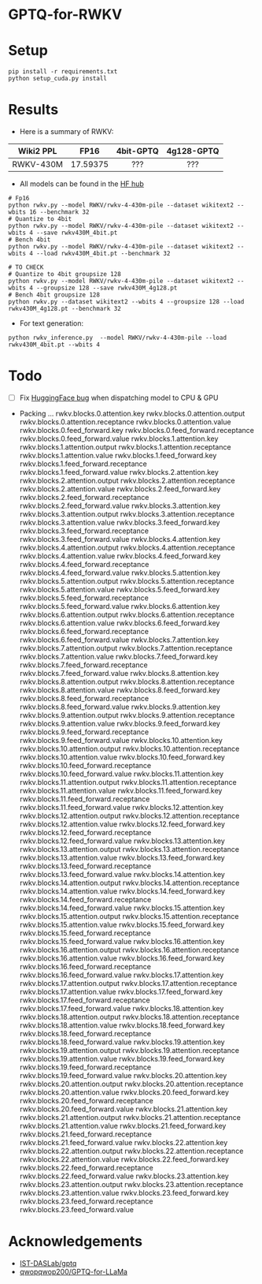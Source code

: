 # GPTQ-for-RWKV

# Setup

```
pip install -r requirements.txt
python setup_cuda.py install
```


# Results

- Here is a summary of RWKV:

| Wiki2 PPL | FP16 | 4bit-GPTQ | 4g128-GPTQ |
|:---------:|:----:|:--------:|:---------:|
| RWKV-430M | 17.59375  | ???  | ???  |

- All models can be found in the [HF hub](https://huggingface.co/RWKV)

```
# Fp16
python rwkv.py --model RWKV/rwkv-4-430m-pile --dataset wikitext2 --wbits 16 --benchmark 32
# Quantize to 4bit
python rwkv.py --model RWKV/rwkv-4-430m-pile --dataset wikitext2 --wbits 4 --save rwkv430M_4bit.pt
# Bench 4bit
python rwkv.py --model RWKV/rwkv-4-430m-pile --dataset wikitext2 --wbits 4 --load rwkv430M_4bit.pt --benchmark 32

# TO CHECK
# Quantize to 4bit groupsize 128
python rwkv.py --model RWKV/rwkv-4-430m-pile --dataset wikitext2 --wbits 4 --groupsize 128 --save rwkv430M_4g128.pt
# Bench 4bit groupsize 128
python rwkv.py --dataset wikitext2 --wbits 4 --groupsize 128 --load rwkv430M_4g128.pt --benchmark 32
```

- For text generation:
```
python rwkv_inference.py  --model RWKV/rwkv-4-430m-pile --load rwkv430M_4bit.pt --wbits 4
```

# Todo

- [ ] Fix [HuggingFace bug](https://github.com/huggingface/transformers/issues/23368) when dispatching model to CPU & GPU
- Packing ...
rwkv.blocks.0.attention.key
rwkv.blocks.0.attention.output
rwkv.blocks.0.attention.receptance
rwkv.blocks.0.attention.value
rwkv.blocks.0.feed_forward.key
rwkv.blocks.0.feed_forward.receptance
rwkv.blocks.0.feed_forward.value
rwkv.blocks.1.attention.key
rwkv.blocks.1.attention.output
rwkv.blocks.1.attention.receptance
rwkv.blocks.1.attention.value
rwkv.blocks.1.feed_forward.key
rwkv.blocks.1.feed_forward.receptance
rwkv.blocks.1.feed_forward.value
rwkv.blocks.2.attention.key
rwkv.blocks.2.attention.output
rwkv.blocks.2.attention.receptance
rwkv.blocks.2.attention.value
rwkv.blocks.2.feed_forward.key
rwkv.blocks.2.feed_forward.receptance
rwkv.blocks.2.feed_forward.value
rwkv.blocks.3.attention.key
rwkv.blocks.3.attention.output
rwkv.blocks.3.attention.receptance
rwkv.blocks.3.attention.value
rwkv.blocks.3.feed_forward.key
rwkv.blocks.3.feed_forward.receptance
rwkv.blocks.3.feed_forward.value
rwkv.blocks.4.attention.key
rwkv.blocks.4.attention.output
rwkv.blocks.4.attention.receptance
rwkv.blocks.4.attention.value
rwkv.blocks.4.feed_forward.key
rwkv.blocks.4.feed_forward.receptance
rwkv.blocks.4.feed_forward.value
rwkv.blocks.5.attention.key
rwkv.blocks.5.attention.output
rwkv.blocks.5.attention.receptance
rwkv.blocks.5.attention.value
rwkv.blocks.5.feed_forward.key
rwkv.blocks.5.feed_forward.receptance
rwkv.blocks.5.feed_forward.value
rwkv.blocks.6.attention.key
rwkv.blocks.6.attention.output
rwkv.blocks.6.attention.receptance
rwkv.blocks.6.attention.value
rwkv.blocks.6.feed_forward.key
rwkv.blocks.6.feed_forward.receptance
rwkv.blocks.6.feed_forward.value
rwkv.blocks.7.attention.key
rwkv.blocks.7.attention.output
rwkv.blocks.7.attention.receptance
rwkv.blocks.7.attention.value
rwkv.blocks.7.feed_forward.key
rwkv.blocks.7.feed_forward.receptance
rwkv.blocks.7.feed_forward.value
rwkv.blocks.8.attention.key
rwkv.blocks.8.attention.output
rwkv.blocks.8.attention.receptance
rwkv.blocks.8.attention.value
rwkv.blocks.8.feed_forward.key
rwkv.blocks.8.feed_forward.receptance
rwkv.blocks.8.feed_forward.value
rwkv.blocks.9.attention.key
rwkv.blocks.9.attention.output
rwkv.blocks.9.attention.receptance
rwkv.blocks.9.attention.value
rwkv.blocks.9.feed_forward.key
rwkv.blocks.9.feed_forward.receptance
rwkv.blocks.9.feed_forward.value
rwkv.blocks.10.attention.key
rwkv.blocks.10.attention.output
rwkv.blocks.10.attention.receptance
rwkv.blocks.10.attention.value
rwkv.blocks.10.feed_forward.key
rwkv.blocks.10.feed_forward.receptance
rwkv.blocks.10.feed_forward.value
rwkv.blocks.11.attention.key
rwkv.blocks.11.attention.output
rwkv.blocks.11.attention.receptance
rwkv.blocks.11.attention.value
rwkv.blocks.11.feed_forward.key
rwkv.blocks.11.feed_forward.receptance
rwkv.blocks.11.feed_forward.value
rwkv.blocks.12.attention.key
rwkv.blocks.12.attention.output
rwkv.blocks.12.attention.receptance
rwkv.blocks.12.attention.value
rwkv.blocks.12.feed_forward.key
rwkv.blocks.12.feed_forward.receptance
rwkv.blocks.12.feed_forward.value
rwkv.blocks.13.attention.key
rwkv.blocks.13.attention.output
rwkv.blocks.13.attention.receptance
rwkv.blocks.13.attention.value
rwkv.blocks.13.feed_forward.key
rwkv.blocks.13.feed_forward.receptance
rwkv.blocks.13.feed_forward.value
rwkv.blocks.14.attention.key
rwkv.blocks.14.attention.output
rwkv.blocks.14.attention.receptance
rwkv.blocks.14.attention.value
rwkv.blocks.14.feed_forward.key
rwkv.blocks.14.feed_forward.receptance
rwkv.blocks.14.feed_forward.value
rwkv.blocks.15.attention.key
rwkv.blocks.15.attention.output
rwkv.blocks.15.attention.receptance
rwkv.blocks.15.attention.value
rwkv.blocks.15.feed_forward.key
rwkv.blocks.15.feed_forward.receptance
rwkv.blocks.15.feed_forward.value
rwkv.blocks.16.attention.key
rwkv.blocks.16.attention.output
rwkv.blocks.16.attention.receptance
rwkv.blocks.16.attention.value
rwkv.blocks.16.feed_forward.key
rwkv.blocks.16.feed_forward.receptance
rwkv.blocks.16.feed_forward.value
rwkv.blocks.17.attention.key
rwkv.blocks.17.attention.output
rwkv.blocks.17.attention.receptance
rwkv.blocks.17.attention.value
rwkv.blocks.17.feed_forward.key
rwkv.blocks.17.feed_forward.receptance
rwkv.blocks.17.feed_forward.value
rwkv.blocks.18.attention.key
rwkv.blocks.18.attention.output
rwkv.blocks.18.attention.receptance
rwkv.blocks.18.attention.value
rwkv.blocks.18.feed_forward.key
rwkv.blocks.18.feed_forward.receptance
rwkv.blocks.18.feed_forward.value
rwkv.blocks.19.attention.key
rwkv.blocks.19.attention.output
rwkv.blocks.19.attention.receptance
rwkv.blocks.19.attention.value
rwkv.blocks.19.feed_forward.key
rwkv.blocks.19.feed_forward.receptance
rwkv.blocks.19.feed_forward.value
rwkv.blocks.20.attention.key
rwkv.blocks.20.attention.output
rwkv.blocks.20.attention.receptance
rwkv.blocks.20.attention.value
rwkv.blocks.20.feed_forward.key
rwkv.blocks.20.feed_forward.receptance
rwkv.blocks.20.feed_forward.value
rwkv.blocks.21.attention.key
rwkv.blocks.21.attention.output
rwkv.blocks.21.attention.receptance
rwkv.blocks.21.attention.value
rwkv.blocks.21.feed_forward.key
rwkv.blocks.21.feed_forward.receptance
rwkv.blocks.21.feed_forward.value
rwkv.blocks.22.attention.key
rwkv.blocks.22.attention.output
rwkv.blocks.22.attention.receptance
rwkv.blocks.22.attention.value
rwkv.blocks.22.feed_forward.key
rwkv.blocks.22.feed_forward.receptance
rwkv.blocks.22.feed_forward.value
rwkv.blocks.23.attention.key
rwkv.blocks.23.attention.output
rwkv.blocks.23.attention.receptance
rwkv.blocks.23.attention.value
rwkv.blocks.23.feed_forward.key
rwkv.blocks.23.feed_forward.receptance
rwkv.blocks.23.feed_forward.value

# Acknowledgements

- [IST-DASLab/gptq](https://github.com/IST-DASLab/gptq)
- [qwopqwop200/GPTQ-for-LLaMa](https://github.com/qwopqwop200/GPTQ-for-LLaMa)


